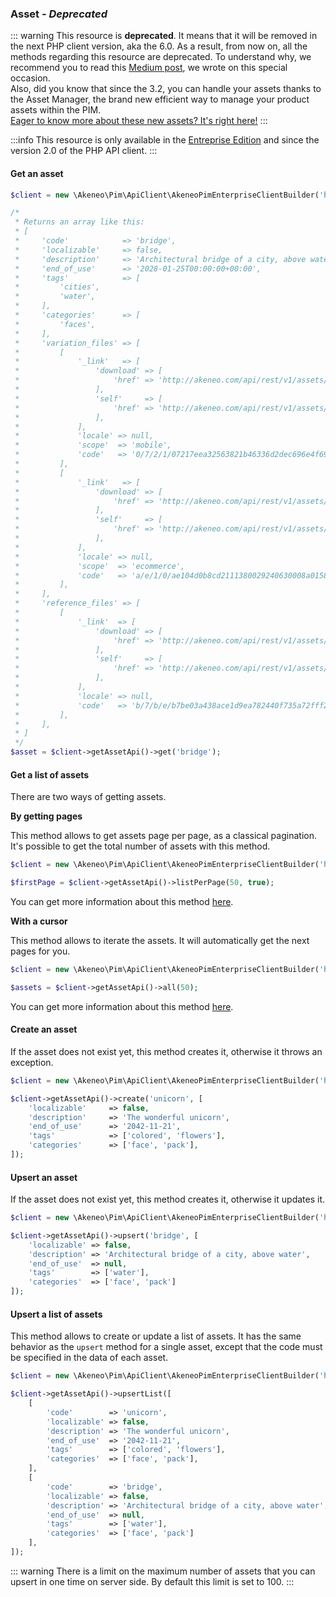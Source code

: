 ### Asset _- Deprecated_

::: warning
This resource is **deprecated**. It means that it will be removed in the next PHP client version, aka the 6.0. As a result, from now on, all the methods regarding this resource are deprecated. To understand why, we recommend you to read this [Medium post](https://medium.com/akeneo-labs/between-stability-and-innovation-c2d2dd61a804), we wrote on this special occasion.  
Also, did you know that since the 3.2, you can handle your assets thanks to the Asset Manager, the brand new efficient way to manage your product assets within the PIM.  
[Eager to know more about these new assets? It's right here!](/documentation/asset-manager.html#the-asset)
:::

:::info
This resource is only available in the [Entreprise Edition](https://www.akeneo.com/enterprise-edition/) and since the version 2.0 of the PHP API client.
:::

#### Get an asset 

```php
$client = new \Akeneo\Pim\ApiClient\AkeneoPimEnterpriseClientBuilder('http://akeneo.com/')->buildAuthenticatedByPassword('client_id', 'secret', 'admin', 'admin');

/*
 * Returns an array like this:
 * [
 *     'code'            => 'bridge',
 *     'localizable'     => false,
 *     'description'     => 'Architectural bridge of a city, above water',
 *     'end_of_use'      => '2028-01-25T00:00:00+00:00',
 *     'tags'            => [
 *         'cities',
 *         'water',
 *     ],
 *     'categories'      => [
 *         'faces',
 *     ],
 *     'variation_files' => [
 *         [
 *             '_link'   => [
 *                 'download' => [
 *                     'href' => 'http://akeneo.com/api/rest/v1/assets/bridge/variation-files/mobile/no-locale/download',
 *                 ],
 *                 'self'     => [
 *                     'href' => 'http://akeneo.com/api/rest/v1/assets/bridge/variation-files/mobile/no-locale',
 *                 ],
 *             ],
 *             'locale' => null,
 *             'scope'  => 'mobile',
 *             'code'   => '0/7/2/1/07217eea32563821b46336d2dec696e4f69415ec_bridge_mobile.jpg',
 *         ],
 *         [
 *             '_link'   => [
 *                 'download' => [
 *                     'href' => 'http://akeneo.com/api/rest/v1/assets/bridge/variation-files/ecommerce/no-locale/download',
 *                 ],
 *                 'self'     => [
 *                     'href' => 'http://akeneo.com/api/rest/v1/assets/bridge/variation-files/ecommerce/no-locale',
 *                 ],
 *             ],
 *             'locale' => null,
 *             'scope'  => 'ecommerce',
 *             'code'   => 'a/e/1/0/ae104d0b8cd2111380029240630008a01585d7ed_bridge_ecommerce.jpg',
 *         ],
 *     ],
 *     'reference_files' => [
 *         [
 *             '_link'  => [
 *                 'download' => [
 *                     'href' => 'http://akeneo.com/api/rest/v1/assets/bridge/reference-files/no-locale/download',
 *                 ],
 *                 'self'     => [
 *                     'href' => 'http://akeneo.com/api/rest/v1/assets/bridge/reference-files/no-locale',
 *                 ],
 *             ],
 *             'locale' => null,
 *             'code'   => 'b/7/b/e/b7be03a438ace1d9ea782440f735a72fff2a3f3c_bridge.jpg',
 *         ],
 *     ],
 * ]
 */
$asset = $client->getAssetApi()->get('bridge');
```

#### Get a list of assets 

There are two ways of getting assets. 

**By getting pages**

This method allows to get assets page per page, as a classical pagination.
It's possible to get the total number of assets with this method.

```php
$client = new \Akeneo\Pim\ApiClient\AkeneoPimEnterpriseClientBuilder('http://akeneo.com/')->buildAuthenticatedByPassword('client_id', 'secret', 'admin', 'admin');

$firstPage = $client->getAssetApi()->listPerPage(50, true);
```

You can get more information about this method [here](/php-client/list-resources.html#by-getting-pages).

**With a cursor**

This method allows to iterate the assets. It will automatically get the next pages for you.

```php
$client = new \Akeneo\Pim\ApiClient\AkeneoPimEnterpriseClientBuilder('http://akeneo.com/')->buildAuthenticatedByPassword('client_id', 'secret', 'admin', 'admin');

$assets = $client->getAssetApi()->all(50);
```

You can get more information about this method [here](/php-client/list-resources.html#with-a-cursor).

#### Create an asset 

If the asset does not exist yet, this method creates it, otherwise it throws an exception.

```php
$client = new \Akeneo\Pim\ApiClient\AkeneoPimEnterpriseClientBuilder('http://akeneo.com/', 'client_id', 'secret', 'admin', 'admin')->build()

$client->getAssetApi()->create('unicorn', [
    'localizable'     => false,
    'description'     => 'The wonderful unicorn',
    'end_of_use'      => '2042-11-21',
    'tags'            => ['colored', 'flowers'],
    'categories'      => ['face', 'pack'],
]);
```

#### Upsert an asset 

If the asset does not exist yet, this method creates it, otherwise it updates it.

```php
$client = new \Akeneo\Pim\ApiClient\AkeneoPimEnterpriseClientBuilder('http://akeneo.com/')->buildAuthenticatedByPassword('client_id', 'secret', 'admin', 'admin');

$client->getAssetApi()->upsert('bridge', [
    'localizable' => false,
    'description' => 'Architectural bridge of a city, above water',
    'end_of_use'  => null,
    'tags'        => ['water'],
    'categories'  => ['face', 'pack']
]);
```

#### Upsert a list of assets 

This method allows to create or update a list of assets.
It has the same behavior as the `upsert` method for a single asset, except that the code must be specified in the data of each asset.


```php
$client = new \Akeneo\Pim\ApiClient\AkeneoPimEnterpriseClientBuilder('http://akeneo.com/')->buildAuthenticatedByPassword('client_id', 'secret', 'admin', 'admin');

$client->getAssetApi()->upsertList([
    [
        'code'        => 'unicorn',
        'localizable' => false,
        'description' => 'The wonderful unicorn',
        'end_of_use'  => '2042-11-21',
        'tags'        => ['colored', 'flowers'],
        'categories'  => ['face', 'pack'],
    ],
    [
        'code'        => 'bridge',
        'localizable' => false,
        'description' => 'Architectural bridge of a city, above water',
        'end_of_use'  => null,
        'tags'        => ['water'],
        'categories'  => ['face', 'pack']
    ],
]);
```

::: warning
There is a limit on the maximum number of assets that you can upsert in one time on server side. By default this limit is set to 100.
:::
